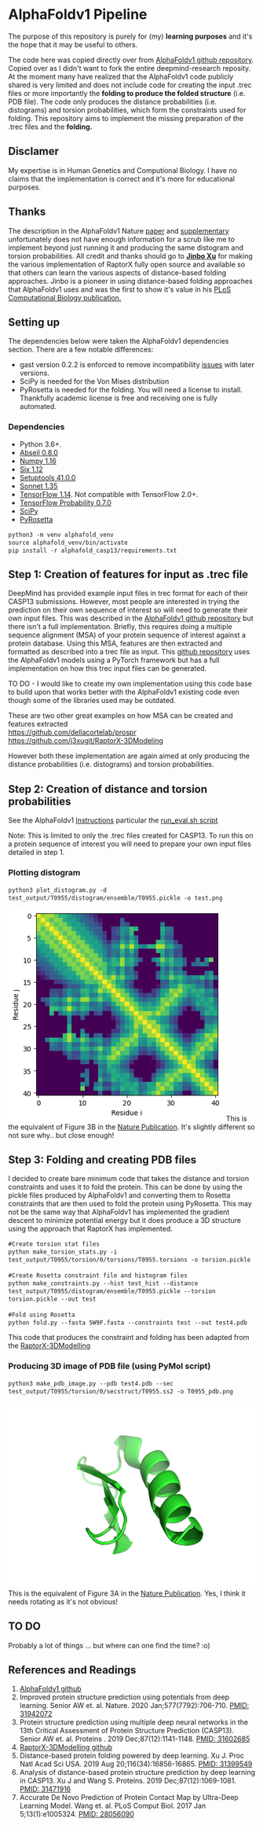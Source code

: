 # AlphaFoldv1 Pipeline

The purpose of this repository is purely for (my) **learning purposes** and it's the hope that it may be useful to others.  

The code here was copied directly over from [AlphaFoldv1 github repository](https://github.com/deepmind/deepmind-research/tree/master/alphafold_casp13).
Copied over as I didn't want to fork the entire deepmind-research reposity. At the moment many have realized that the AlphaFoldv1 code publicly shared is 
very limited and does not include code for creating the input .trec files or more importantly the **folding to produce the folded structure** (i.e. PDB file).
The code only produces the distance probabilities (i.e. distograms) and torsion probabilities, which form the constraints used for folding. This repository
aims to implement the missing preparation of the .trec files and the **folding.**  

## Disclamer
My expertise is in Human Genetics and Computional Biology. I have no claims that the implementation is correct and it's more for educational purposes.

## Thanks
The description in the AlphaFoldv1 Nature [paper](https://www.nature.com/articles/s41586-019-1923-7) and [supplementary](https://static-content.springer.com/esm/art%3A10.1038%2Fs41586-019-1923-7/MediaObjects/41586_2019_1923_MOESM1_ESM.pdf) unfortunately does not have enough information for a scrub like me to implement beyond just running it and producing the same distogram and torsion probabilities. All credit and thanks should go to [**Jinbo Xu**](https://www.ttic.edu/faculty/xu/) for making the various implementation of RaptorX fully open source and available so that others can learn the various aspects of distance-based folding approaches. Jinbo is a pioneer in using distance-based folding approaches that AlphaFoldv1 uses and was the first to show it's value in his [PLoS Computational Biology publication.](https://journals.plos.org/ploscompbiol/article?id=10.1371/journal.pcbi.1005324)

## Setting up
The dependencies below were taken the AlphaFoldv1 dependencies section. There are a few notable differences:
* gast version 0.2.2 is enforced to remove incompatibility [issues](https://github.com/tensorflow/tensorflow/issues/32859) with later versions.
* SciPy is needed for the Von Mises distribution
* PyRosetta is needed for the folding. You will need a license to install. Thankfully academic license is free and receiving one is fully automated.

### Dependencies

*   Python 3.6+.
*   [Abseil 0.8.0](https://github.com/abseil/abseil-py)
*   [Numpy 1.16](https://numpy.org)
*   [Six 1.12](https://pypi.org/project/six/)
*   [Setuptools 41.0.0](https://setuptools.readthedocs.io/en/latest/)
*   [Sonnet 1.35](https://github.com/deepmind/sonnet)
*   [TensorFlow 1.14](https://tensorflow.org). Not compatible with TensorFlow
    2.0+.
*   [TensorFlow Probability 0.7.0](https://www.tensorflow.org/probability)
*	[SciPy](https://www.scipy.org/install.html)
* 	[PyRosetta](http://www.pyrosetta.org/dow)

```
python3 -m venv alphafold_venv
source alphafold_venv/bin/activate
pip install -r alphafold_casp13/requirements.txt
```

## Step 1: Creation of features for input as .trec file
DeepMind has provided example input files in trec format for each of their CASP13 submissions. However, most people are interested in trying the prediction on
their own sequence of interest so will need to generate their own input files. This was described in the [AlphaFoldv1 github repository](https://github.com/deepmind/deepmind-research/tree/master/alphafold_casp13) but there isn't a full implementation. Briefly, this requires doing a multiple sequence alignment (MSA) of your
protein sequence of interest against a protein database. Using this MSA, features are then extracted and formatted as described into a trec file as input. This 
[github repository](https://github.com/Urinx/alphafold_pytorch) uses the AlphaFoldv1 models using a PyTorch framework but has a full implementation on how this trec input files can be generated. 

TO DO - I would like to create my own implementation using this code base to build upon that works better with the AlphaFoldv1 existing code even though some of the libraries used may be outdated.  

These are two other great examples on how MSA can be created and features extracted  
https://github.com/dellacortelab/prospr  
https://github.com/j3xugit/RaptorX-3DModeling  


However both these implementation are again aimed at only producing the distance probabilities (i.e. distograms) and torsion probabilities.

## Step 2: Creation of distance and torsion probabilities
See the AlphaFoldv1 [Instructions](https://github.com/deepmind/deepmind-research/blob/master/alphafold_casp13/README.md) 
particular the [run_eval.sh script](https://github.com/deepmind/deepmind-research/blob/master/alphafold_casp13/run_eval.sh)  

Note: This is limited to only the .trec files created for CASP13. To run this on a protein sequence of interest you will need to prepare your own input files detailed
in step 1.

### Plotting distogram
```
python3 plot_distogram.py -d test_output/T0955/distogram/ensemble/T0955.pickle -o test.png
```
![Figure 3B](example_images/T0955_distogram.png)
This is the equivalent of Figure 3B in the [Nature Publication](https://www.nature.com/articles/s41586-019-1923-7). It's slightly different so not sure why.. but close enough!

## Step 3: Folding and creating PDB files
I decided to create bare minimum code that takes the distance and torsion constraints and uses it to fold the protein. This can be done by using the pickle files
produced by AlphaFoldv1 and converting them to Rosetta constraints that are then used to fold the protein using PyRosetta. This may not be the same way that AlphaFoldv1 has implemented the gradient descent to minimize potential energy but it does produce a 3D structure using the approach that RaptorX has implemented.

```
#Create torsion stat files
python make_torsion_stats.py -i test_output/T0955/torsion/0/torsions/T0955.torsions -o torsion.pickle

#Create Rosetta constraint file and histogram files
python make_constraints.py --hist test_hist --distance test_output/T0955/distogram/ensemble/T0955.pickle --torsion torsion.pickle --out test

#Fold using Rosetta
python fold.py --fasta 5W9F.fasta --constraints test --out test4.pdb
```

This code that produces the constraint and folding has been adapted from the [RaptorX-3DModelling](https://github.com/j3xugit/RaptorX-3DModeling)

### Producing 3D image of PDB file (using PyMol script)

```
python3 make_pdb_image.py --pdb test4.pdb --sec test_output/T0955/torsion/0/secstruct/T0955.ss2 -o T0955_pdb.png
```
![Figure 3A](example_images/T0955_pdb.png)
This is the equivalent of Figure 3A in the [Nature Publication](https://www.nature.com/articles/s41586-019-1923-7). Yes, I think it needs rotating as it's not obvious!


## TO DO
Probably a lot of things ... but where can one find the time? :o)

## References and Readings
1. [AlphaFoldv1 github](https://github.com/deepmind/deepmind-research/tree/master/alphafold_casp13) 
2. Improved protein structure prediction using potentials from deep learning. Senior AW et. al. Nature. 2020 Jan;577(7792):706-710. [PMID: 31942072](https://pubmed.ncbi.nlm.nih.gov/31942072/)
3. Protein structure prediction using multiple deep neural networks in the 13th Critical Assessment of Protein Structure Prediction (CASP13). Senior AW et. al. Proteins
. 2019 Dec;87(12):1141-1148. [PMID: 31602685](https://pubmed.ncbi.nlm.nih.gov/31602685/)
4. [RaptorX-3DModelling github](https://github.com/j3xugit/RaptorX-3DModeling)
5. Distance-based protein folding powered by deep learning. Xu J. Proc Natl Acad Sci USA. 2019 Aug 20;116(34):16856-16865. [PMID: 31399549](https://pubmed.ncbi.nlm.nih.gov/31399549/)
6. Analysis of distance-based protein structure prediction by deep learning in CASP13. Xu J and Wang S. Proteins. 2019 Dec;87(12):1069-1081. [PMID: 31471916](https://pubmed.ncbi.nlm.nih.gov/31471916/)
7. Accurate De Novo Prediction of Protein Contact Map by Ultra-Deep Learning Model. Wang et. al. PLoS Comput Biol. 2017 Jan 5;13(1):e1005324. [PMID: 28056090](https://pubmed.ncbi.nlm.nih.gov/28056090/)




